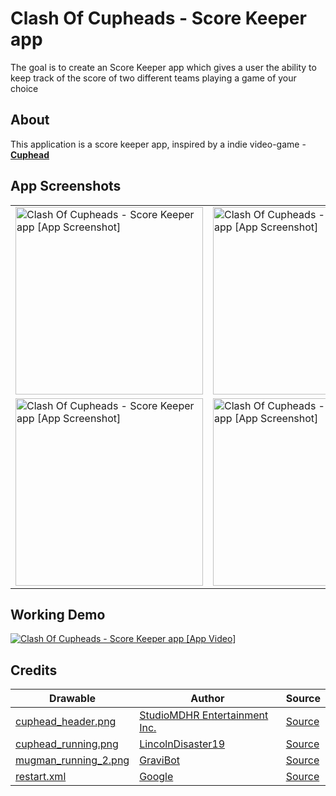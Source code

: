 # Clash Of Cupheads - Score Keeper app

The goal is to create an Score Keeper app which gives a user the ability to keep track of the score of two different teams playing a game of your choice

## About
This application is a score keeper app, inspired by a indie video-game - <b><a href="https://en.wikipedia.org/wiki/Cuphead" target="_blank">Cuphead</a></b>

## App Screenshots
<table>
	<tr>
		<td>
			<img width="300" src="https://i.imgur.com/IsJoBYL.png" alt="Clash Of Cupheads - Score Keeper app [App Screenshot]" />
		</td>
		<td>
			<img width="300" src="https://i.imgur.com/rsfzsgt.png" alt="Clash Of Cupheads - Score Keeper app [App Screenshot]" />
		</td>
		<td>
			<img width="300" src="https://i.imgur.com/x7pxgjlg.png" alt="Clash Of Cupheads - Score Keeper app [App Screenshot]" />
		</td>
	</tr>
	<tr>
		<td>
			<img width="300" src="https://i.imgur.com/dbcnaIT.png" alt="Clash Of Cupheads - Score Keeper app [App Screenshot]" />
		</td>
		<td>
			<img width="300" src="https://i.imgur.com/zVjhSs8.png" alt="Clash Of Cupheads - Score Keeper app [App Screenshot]" />
		</td>
		<td>
			<img width="300" src="https://i.imgur.com/cJAnA8Z.png" alt="Clash Of Cupheads - Score Keeper app [App Screenshot]" />
		</td>
	</tr>
</table>

## Working Demo
<a href="https://www.youtube.com/watch?v=r614gx4Z7HE" target="_blank">
	<img src="https://i.imgur.com/yWPtqOQ.png" alt="Clash Of Cupheads - Score Keeper app [App Video]" />
</a>

## Credits
| Drawable | Author | Source |
| --- | --- | --- |
| [cuphead_header.png](https://github.com/piedcipher/Udacity-Google-India-Challenge-Scholarship-Projects-Phase-2/blob/master/ClashOfCupheads/app/src/main/res/drawable/cuphead_header.png) |  [StudioMDHR Entertainment Inc.](http://studiomdhr.com/) |  [Source](http://www.cupheadgame.com/img/cuphead_header.png)|
| [cuphead_running.png](https://github.com/piedcipher/Udacity-Google-India-Challenge-Scholarship-Projects-Phase-2/blob/master/ClashOfCupheads/app/src/main/res/drawable/cuphead_running.png) |  [LincolnDisaster19](http://es.cuppedia.wikia.com/wiki/Usuario:LincolnDisaster19) |  [Source](https://vignette.wikia.nocookie.net/cuppedia/images/8/8c/Cuphead_running.png/revision/latest?cb=20171011215842&path-prefix=es)|
| [mugman_running_2.png](https://github.com/piedcipher/Udacity-Google-India-Challenge-Scholarship-Projects-Phase-2/blob/master/ClashOfCupheads/app/src/main/res/drawable/mugman_running_2.png) |  [GraviBot](http://supermarioglitchy4.wikia.com/wiki/User:GraviBot) |  [Source](https://vignette.wikia.nocookie.net/supermarioglitchy4/images/b/b3/Mugman_running.png/revision/latest?cb=20171022150410&format=original)|
| [restart.xml](https://github.com/piedcipher/Udacity-Google-India-Challenge-Scholarship-Projects-Phase-2/blob/master/ClashOfCupheads/app/src/main/res/drawable/restart.xml) |  [Google](https://twitter.com/Google) |  [Source](https://materialdesignicons.com/icon/restart)|